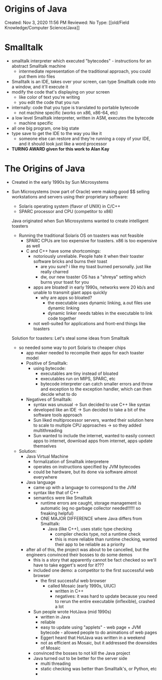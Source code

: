 # Origins of Java

Created: Nov 3, 2020 11:56 PM
Reviewed: No
Type: [[old/Field Knowledge/Computer Science/Java]]

# Smalltalk

- smalltalk interpreter which executed "bytecodes" - instructions for an abstract Smalltalk machine
    - intermediate representation of the traditional approach, you could put them into files
- Smalltalk is an IDE, takes over your screen, can type Smalltalk code into a window, and it'll execute it
- modify the code that's displaying on your screen
    - like color of text you're writing
    - you edit the code that you run
- internally: code that you type is translated to portable bytecode
    - not machine specific (works on x86, x86-64, etc)
- a low level Smalltalk interpreter, written in ASM, executes the bytecode
    - machine specific
- all one big program, one big state
- type save to get the IDE to the way you like it
    - someone else can restore and they're running a copy of your IDE, and it should look just like a word processor
- **TURING AWARD given for this work to Alan Kay**

# The Origins of Java

- Created in the early 1990s by Sun Microsystems
- Sun Microsystems (now part of Oracle) were making good $$ selling workstations and servers using their proprietary software:
    - Solaris operating system (flavor of UNIX) in C/C++
    - SPARC processor and CPU (competitor to x86)

    Java originated when Sun Microsystems wanted to create intelligent toasters

    - Running the traditional Solaris OS on toasters was not feasible
        - SPARC CPUs are too expensive for toasters. x86 is too expensive as well
        - C and C++ have some shortcomings:
            - notoriously unreliable. People hate it when their toaster software bricks and burns their toast
                - are you sure? i like my toast burned personally. just like really charred
                - dw, our new toaster OS has a "shreya" setting which burns your toast for you
            - apps are bloated! in early 1990s, networks were 20 kb/s and unable to transmit giant apps quickly
                - why are apps so bloated?
                    - the executable uses dynamic linking, a.out files use dynamic linking
                    - dynamic linker needs tables in the executable to link code together
            - not well-suited for applications and front-end things like toasters

    Solution for toasters: Let's steal some ideas from Smalltalk

    - so needed some way to port Solaris to cheaper chips
        - app maker needed to recompile their apps for each toaster model
        - Positive of Smalltalk:
            - using bytecode:
                - executables are tiny instead of bloated
                - executables run on MIPS, SPARC, etc
                - bytecode interpreter can catch smaller errors and throw and exception to the exception handler, which can then decide what to do
        - Negatives of Smalltalk:
            - syntax was unusual → Sun decided to use C++ like syntax
            - developed like an IDE → Sun decided to take a bit of the software tools approach
            - Sun liked multiprocessor servers, wanted their solution here to scale to multiple CPU approaches → so they added multithreading
            - Sun wanted to include the internet, wanted to easily connect apps to internet, download apps from internet, apps update themselves
    - Solution:
        - Java Virtual Machine
            - formalization of Smalltalk interpretere
            - operates on instructions specified by JVM bytecodes
            - could be hardware, but its done via software almost everywhere
        - Java language
            - came up with a language to correspond to the JVM
            - syntax like that of C++
            - semantics were like Smalltalk
                - runtime errors are caught, storage management is automatic (eg no garbage collector needed!!!!!! so freaking helpful)
                - ONE MAJOR DIFFERENCE where Java differs from Smalltalk:
                    - Java (like C++), uses static type checking
                        - compiler checks type, not a runtime check
                        - this is more reliable than runtime checking, wanted their app to be reliable as a priority
        - after all of this, the project was about to be cancelled, but the engineers convinced their bosses to do some demos
            - this is a story that apparently cannot be fact checked so we'll have to take eggert's word for it???
            - included one demo: a competitor to the first successful web browser
                - the first successful web browser
                    - called Mosaic (early 1990s, UIUC)
                        - written in C++
                        - negatives: it was hard to update because you need to rerun the entire executable (inflexible), crashed a lot
            - Sun people wrote HotJava (mid 1990s)
                - written in Java
                - reliable
                - easy to update using "applets" - web page + JVM bytecode - allowed people to do animations of web pages
                - Eggert heard that HotJava was written in a weekend
                - not as efficient as Mosaic, but it addressed the downsides of Mosaic
            - convinced the bosses to not kill the Java project
            - Java turned out to be better for the server side
                - multi threading
                - static checking was better than Smalltalk's, or Python, etc
                -